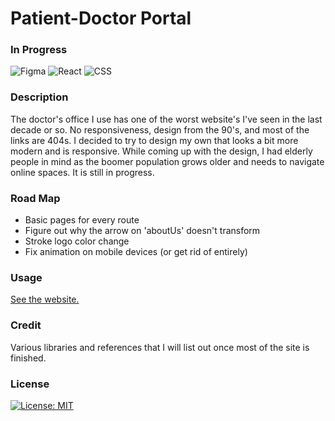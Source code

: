 # Patient-Doctor Portal

### In Progress

![Figma](https://img.shields.io/badge/Figma-F24E1E?style=for-the-badge&logo=figma&logoColor=white)
![React](https://img.shields.io/badge/React-20232A?style=for-the-badge&logo=react&logoColor=61DAFB)
![CSS](https://img.shields.io/badge/Sass-CC6699?style=for-the-badge&logo=sass&logoColor=white)

### Description

The doctor's office I use has one of the worst website's I've seen in the last decade or so. No responsiveness, design from the 90's, and most of the links are 404s. I decided to try to design my own that looks a bit more modern and is responsive. While coming up with the design, I had elderly people in mind as the boomer population grows older and needs to navigate online spaces. It is still in progress.

### Road Map

- Basic pages for every route
- Figure out why the arrow on 'aboutUs' doesn't transform
- Stroke logo color change
- Fix animation on mobile devices (or get rid of entirely)

### Usage

[See the website.](https://jthornex.github.io/cra-doc/)

### Credit

Various libraries and references that I will list out once most of the site is finished.

### License

[![License: MIT](https://img.shields.io/badge/License-MIT-yellow.svg)](https://opensource.org/licenses/MIT)
